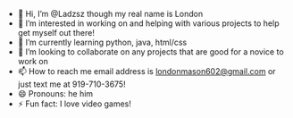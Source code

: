 - 👋 Hi, I’m @Ladzsz though my real name is London
- 👀 I’m interested in working on and helping with various projects to help get myself out there!
- 🌱 I’m currently learning python, java, html/css 
- 💞️ I’m looking to collaborate on any projects that are good for a novice to work on
- 📫 How to reach me email address is londonmason602@gmail.com or just text me at 919-710-3675! 
- 😄 Pronouns: he him
- ⚡ Fun fact: I love video games!

<!---
Ladzsz/Ladzsz is a ✨ special ✨ repository because its `README.md` (this file) appears on your GitHub profile.
You can click the Preview link to take a look at your changes.
--->

